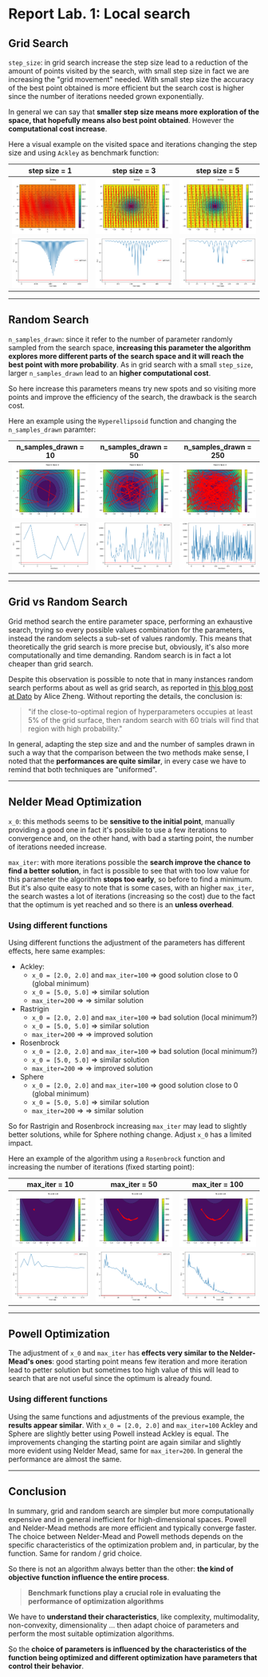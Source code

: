 # Report Lab. 1: Local search
## Grid Search
`step_size`: in grid search increase the step size lead to a reduction of the amount of points visited by the search, with small step size in fact we are increasing the "grid movement" needed.
With small step size the accuracy of the best point obtained is more efficient but the search cost is higher since the number of iterations needed grown exponentially. 

In general we can say that **smaller step size means more exploration of the space, that hopefully means also best point obtained**. However the **computational cost increase**.

Here a visual example on the visited space and iterations changing the step size and using `Ackley` as benchmark function:

| step size = 1                        | step size = 3                        | step size = 5                        |
| ------------------------------------ | ------------------------------------ | ------------------------------------ |
| ![Pasted image 20240530211106](img/Pasted%20image%2020240530211106.png) | ![Pasted image 20240530211134](img/Pasted%20image%2020240530211134.png) | ![Pasted image 20240530211200](img/Pasted%20image%2020240530211200.png) |
| ![Pasted image 20240530211112](img/Pasted%20image%2020240530211112.png) | ![Pasted image 20240530211139](img/Pasted%20image%2020240530211139.png) | ![Pasted image 20240530211205](img/Pasted%20image%2020240530211205.png) |

---
## Random Search
`n_samples_drawn`: since it refer to the number of parameter randomly sampled from the search space, **increasing this parameter the algorithm explores more different parts of the search space and it will reach the best point with more probability**. As in grid search with a small `step_size`, larger `n_samples_drawn` lead to an **higher computational cost**.

So here increase this parameters means try new spots and so visiting more points and improve the efficiency of the search, the drawback is the search cost.  

Here an example using the `Hyperellipsoid` function and changing the `n_samples_drawn` paramter:

| n_samples_drawn = 10                 | n_samples_drawn = 50                 | n_samples_drawn = 250                |
| ------------------------------------ | ------------------------------------ | ------------------------------------ |
| ![Pasted image 20240530211634](img/Pasted%20image%2020240530211634.png) | ![Pasted image 20240530211656](img/Pasted%20image%2020240530211656.png) | ![Pasted image 20240530211742](img/Pasted%20image%2020240530211742.png) |
| ![Pasted image 20240530211642](img/Pasted%20image%2020240530211642.png) | ![Pasted image 20240530211700](img/Pasted%20image%2020240530211700.png) | ![Pasted image 20240530211746](img/Pasted%20image%2020240530211746.png) |

---

## Grid vs Random Search
Grid method search the entire parameter space, performing an exhaustive search, trying so every possible values combination for the parameters, instead the random selects a sub-set of values randomly. This means that theoretically the grid search is more precise but, obviously, it's also more computationally and time demanding. Random search is in fact a lot cheaper than grid search.

Despite this observation is possible to note that in many instances random search performs about as well as grid search, as reported in [this blog post at Dato](https://web.archive.org/web/20160701182750/http://blog.dato.com/how-to-evaluate-machine-learning-models-part-4-hyperparameter-tuning) by Alice Zheng. Without reporting the details, the conclusion is:
> "if the close-to-optimal region of hyperparameters occupies at least 5% of the grid surface, then random search with 60 trials will find that region with high probability."

In general, adapting the step size and and the number of samples drawn in such a way that the comparison between the two methods make sense, I noted that the **performances are quite similar**, in every case we have to remind that both techniques are "uniformed".


---
## Nelder Mead Optimization 
`x_0`: this methods seems to be **sensitive to the initial point**, manually providing a good one in fact it's possibile to use a few iterations to convergence and, on the other hand, with bad a starting point, the number of iterations needed increase.   

`max_iter`: with more iterations possible the **search improve the chance to find a better solution**, in fact is possible to see that with too low value for this parameter the algorithm **stops too early**, so before to find a minimum. But it's also quite easy to note that is some cases, with an higher `max_iter`, the search wastes a lot of iterations (increasing so the cost) due to the fact that the optimum is yet reached and so there is an **unless overhead**.   

### Using different functions
Using different functions the adjustment of the parameters has different effects, here same examples:
- Ackley: 
   -  `x_0 = [2.0, 2.0]` and `max_iter=100` => good solution close to 0 (global minimum)
   -  `x_0 = [5.0, 5.0]` => similar solution
   -  `max_iter=200` => => similar solution
- Rastrigin
   -  `x_0 = [2.0, 2.0]` and `max_iter=100` => bad solution (local minimum?)
   -  `x_0 = [5.0, 5.0]` => similar solution
   -  `max_iter=200` => => improved solution
- Rosenbrock
   -  `x_0 = [2.0, 2.0]` and `max_iter=100` => bad solution (local minimum?)
   -  `x_0 = [5.0, 5.0]` => similar solution
   -  `max_iter=200` => => improved solution
- Sphere
   -  `x_0 = [2.0, 2.0]` and `max_iter=100` => good solution close to 0 (global minimum)
   -  `x_0 = [5.0, 5.0]` => similar solution
   -  `max_iter=200` => => similar solution

So for Rastrigin and Rosenbrock increasing `max_iter` may lead to slightly better solutions, while for Sphere nothing change. Adjust `x_0` has a limited impact.

Here an example of the algorithm using a `Rosenbrock` function and increasing the number of iterations (fixed starting point):

| max_iter = 10                        | max_iter = 50                        | max_iter = 100                       |
| ------------------------------------ | ------------------------------------ | ------------------------------------ |
| ![Pasted image 20240530213523](img/Pasted%20image%2020240530213523.png) | ![Pasted image 20240530213633](img/Pasted%20image%2020240530213633.png) | ![Pasted image 20240530213700](img/Pasted%20image%2020240530213700.png) |
| ![Pasted image 20240530213529](img/Pasted%20image%2020240530213529.png) | ![Pasted image 20240530213641](img/Pasted%20image%2020240530213641.png) | ![Pasted image 20240530213708](img/Pasted%20image%2020240530213708.png) |


---

## Powell Optimization
The adjustment of `x_0` and `max_iter` has **effects very similar to the Nelder-Mead's ones**: good starting point means few iteration and more iteration lead to petter solution but sometimes too high value of this will lead to search that are not useful since the optimum is already found.   

### Using different functions
Using the same functions and adjustments of the previous example, the **results appear similar**.
With `x_0 = [2.0, 2.0]` and `max_iter=100` Ackley and Sphere are slightly better using Powell instead Ackley is equal. The improvements changing the starting point are again similar and slightly more evident using Nelder Mead, same for `max_iter=200`. In general the performance are almost the same. 

---
## Conclusion
In summary, grid and random search are simpler but more computationally expensive and in general inefficient for high-dimensional spaces. Powell and Nelder-Mead methods are more efficient and typically converge faster.
The choice between Nelder-Mead and Powell methods depends on the specific characteristics of the optimization problem and, in particular, by the function. Same for random / grid choice. 

So there is not an algorithm always better than the other: **the kind of objective function influence the entire process**.

> **Benchmark functions play a crucial role in evaluating the performance of optimization algorithms**

We have to **understand their characteristics**, like complexity, multimodality, non-convexity, dimensionality ... then adapt choice of parameters and perform the most suitable optimization algorithms.

So the **choice of parameters is influenced by the characteristics of the function being optimized and different optimization have parameters that control their behavior**. 